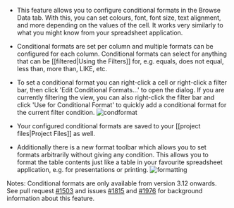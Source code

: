 * This feature allows you to configure conditional formats in the Browse Data tab. With this, you can set colours, font, font size, text alignment, and more depending on the values of the cell. It works very similarly to what you might know from your spreadsheet application.

* Conditional formats are set per column and multiple formats can be configured for each column. Conditional formats can select for anything that can be [[filtered|Using the Filters]] for, e.g. equals, does not equal, less than, more than, LIKE, etc.

* To set a conditional format you can right-click a cell or right-click a filter bar, then click 'Edit Conditional Formats...' to open the dialog. If you are currently filtering the view, you can also right-click the filter bar and click 'Use for Conditional Format' to quickly add a conditional format for the current filter condition.
![condformat](https://user-images.githubusercontent.com/3153504/76456084-c35ca000-63d6-11ea-8d28-7cef9374b9cc.png)

* Your configured conditional formats are saved to your [[project files|Project Files]] as well.

* Additionally there is a new format toolbar which allows you to set formats arbitrarily without giving any condition. This allows you to format the table contents just like a table in your favourite spreadsheet application, e.g. for presentations or printing.
![formatting](https://user-images.githubusercontent.com/3153504/76461572-6ebe2280-63e0-11ea-9f84-af37f97a89a2.png)

Notes: Conditional formats are only available from version 3.12 onwards. See pull request [#1503](https://github.com/sqlitebrowser/sqlitebrowser/pull/1503) and issues [#1815](https://github.com/sqlitebrowser/sqlitebrowser/issues/1815) and [#1976](https://github.com/sqlitebrowser/sqlitebrowser/issues/1976) for background information about this feature.